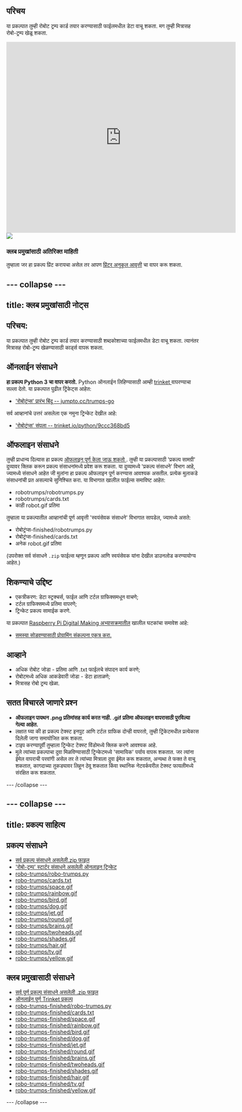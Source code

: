 ## परिचय

या प्रकल्पात तुम्ही रोबोट ट्रम्प कार्ड तयार करण्यासाठी फाईलमधील डेटा वाचू शकता. मग तुम्ही मित्रासह रोबो-ट्रम्प खेळू शकता.

<div class="trinket">
  <iframe src="https://trinket.io/embed/python/9ccc368bd5?outputOnly=true&start=result" width="600" height="500" frameborder="0" marginwidth="0" marginheight="0" allowfullscreen>
  </iframe>
  <img src="प्रतिमा/robotrumps-finished.png">
</div>

### क्लब प्रमुखांसाठी अतिरिक्त माहिती

तुम्हाला जर हा प्रकल्प प्रिंट करायचा असेल तर आपण [प्रिंटर अनुकूल आवृत्ती](https://projects.raspberrypi.org/en/projects/robo-trumps/print) चा वापर करू शकता.

## \--- collapse \---

## title: क्लब प्रमुखांसाठी नोट्स

## परिचय:

या प्रकल्पात तुम्ही रोबोट ट्रम्प कार्ड तयार करण्यासाठी शब्दकोशाच्या फाईलमधील डेटा वाचू शकता. त्यानंतर मित्रासह रोबो-ट्रम्प खेळण्यासाठी कार्ड्स वापरू शकता.

## ऑनलाईन संसाधने

**हा प्रकल्प Python 3 चा वापर करतो.** Python ऑनलाईन लिहिण्यासाठी आम्ही [ trinket ](https://trinket.io/)वापरण्याचा सल्ला देतो. या प्रकल्पात पुढील ट्रिंकेट्स आहेत:

* ['रोबोट्रंप्स' प्रारंभ बिंदू -- jumpto.cc/trumps-go](http://jumpto.cc/trumps-go)

सर्व आव्हानांचे उत्तरं असलेला एक नमुना ट्रिन्केट देखील आहे:

* ['रोबोट्रंप्स' संपला -- trinket.io/python/9ccc368bd5](https://trinket.io/python/9ccc368bd5)

## ऑफलाइन संसाधने

तुम्ही प्राधान्य दिल्यास हा प्रकल्प [ ऑफलाइन पूर्ण केला जाऊ शकतो ](https://www.codeclubprojects.org/en-GB/resources/python-working-offline/) . तुम्ही या प्रकल्पासाठी 'प्रकल्प सामग्री' दुव्यावर क्लिक करून प्रकल्प संसाधनांमध्ये प्रवेश करू शकता. या दुव्यामध्ये 'प्रकल्प संसाधने' विभाग आहे, ज्यामध्ये संसाधने आहेत जी मुलांना हा प्रकल्प ऑफलाइन पूर्ण करण्यास आवश्यक असतील. प्रत्येक मुलाकडे संसाधनांची प्रत असल्याचे सुनिश्चित करा. या विभागात खालील फाईल्स समाविष्ट आहेत:

* robotrumps/robotrumps.py
* robotrumps/cards.txt
* काही robot.gif प्रतिमा

तुम्हाला या प्रकल्पातील आव्हानांची पूर्ण आवृत्ती 'स्वयंसेवक संसाधने' विभागात सापडेल, ज्यामध्ये असते:

* रोबोट्रंप्स-finished/robotrumps.py
* रोबोट्रंप्स-finished/cards.txt
* अनेक robot.gif प्रतिमा

(उपरोक्त सर्व संसाधने `.zip` फाईल्स म्हणून प्रकल्प आणि स्वयंसेवक यांना देखील डाउनलोड करण्यायोग्य आहेत.)

## शिकण्याचे उद्दिष्ट

* एकत्रीकरण: डेटा स्ट्रक्चर्स, फाईल आणि टर्टल ग्राफिक्समधून वाचणे;
* टर्टल ग्राफिक्समध्ये प्रतिमा वापरणे;
* ट्रिन्केट प्रकल्प सामाईक करणे.

या प्रकल्पात [Raspberry Pi Digital Making अभ्यासक्रमातील](http://rpf.io/curriculum) खालील घटकांचा समावेश आहे:

* [समस्या सोडवण्यासाठी प्रोग्रामिंग संकल्पना एकत्र करा.](https://www.raspberrypi.org/curriculum/programming/builder)

## आव्हाने

* अधिक रोबोट जोडा - प्रतिमा आणि .txt फाईलचे संपादन कार्य करणे;
* रोबोटमध्ये अधिक आकडेवारी जोडा - डेटा हाताळणे;
* मित्रासह रोबो ट्रम्प खेळा.

## सतत विचारले जाणारे प्रश्न

* **ऑफलाइन पायथन .png प्रतिमांसह कार्य करत नाही. .gif प्रतिमा ऑफलाइन वापरासाठी पुरविल्या गेल्या आहेत.**
* लक्षात घ्या की हा प्रकल्प टेक्स्ट इनपुट आणि टर्टल ग्राफिक दोन्ही वापरतो, तुम्ही ट्रिंकेटमधील प्रत्येकास दिलेली जागा समायोजित करू शकता.
* टाइप करण्यापूर्वी तुम्हाला ट्रिन्केट टेक्स्ट विंडोमध्ये क्लिक करणे आवश्यक आहे.
* मुले त्यांच्या प्रकल्पाचा दुवा मिळविण्यासाठी ट्रिन्केटमध्ये 'सामायिक' पर्याय वापरू शकतात. जर त्यांना ईमेल वापराची परवांगी असेल तर ते त्यांच्या मित्राला दुवा ईमेल करू शकतात, अन्यथा ते फक्त ते वाचू शकतात, कागदाच्या तुकड्यावर लिहून ठेवू शकतात किंवा स्थानिक नेटवर्कवरील टेक्स्ट फायलीमध्ये संरक्षित करू शकतात.

\--- /collapse \---

## \--- collapse \---

## title: प्रकल्प साहित्य

## प्रकल्प संसाधने

* [सर्व प्रकल्प संसाधने असलेली.zip फाइल](resources/robo-trumps-project-resources.zip)
* ['रोबो-ट्रम्प' स्टार्टर संसाधने असलेली ऑनलाइन ट्रिन्केट](http://jumpto.cc/trumps-go)
* [robo-trumps/robo-trumps.py](resources/robo-trumps-robo-trumps.py)
* [robo-trumps/cards.txt](resources/robo-trumps-cards.txt)
* [robo-trumps/space.gif](resources/robo-trumps-space.gif)
* [robo-trumps/rainbow.gif](resources/robo-trumps-rainbow.gif)
* [robo-trumps/bird.gif](resources/robo-trumps-bird.gif)
* [robo-trumps/dog.gif](resources/robo-trumps-dog.gif)
* [robo-trumps/jet.gif](resources/robo-trumps-jet.gif)
* [robo-trumps/round.gif](resources/robo-trumps-round.gif)
* [robo-trumps/brains.gif](resources/robo-trumps-brains.gif)
* [robo-trumps/twoheads.gif](resources/robo-trumps-twoheads.gif)
* [robo-trumps/shades.gif](resources/robo-trumps-shades.gif)
* [robo-trumps/hair.gif](resources/robo-trumps-hair.gif)
* [robo-trumps/tv.gif](resources/robo-trumps-tv.gif)
* [robo-trumps/yellow.gif](resources/robo-trumps-yellow.gif)

## क्लब प्रमुखासाठी संसाधने

* [सर्व पूर्ण प्रकल्प संसाधने असलेली .zip फाइल](resources/robotrumps-volunteer-resources.zip)
* [ऑनलाईन पूर्ण Trinket प्रकल्प](https://trinket.io/python/9ccc368bd5)
* [robo-trumps-finished/robo-trumps.py](resources/robo-trumps-finished-robo-trumps.py)
* [robo-trumps-finished/cards.txt](resources/robo-trumps-finished-cards.txt)
* [robo-trumps-finished/space.gif](resources/robo-trumps-finished-space.gif)
* [robo-trumps-finished/rainbow.gif](resources/robo-trumps-finished-rainbow.gif)
* [robo-trumps-finished/bird.gif](resources/robo-trumps-finished-bird.gif)
* [robo-trumps-finished/dog.gif](resources/robo-trumps-finished-dog.gif)
* [robo-trumps-finished/jet.gif](resources/robo-trumps-finished-jet.gif)
* [robo-trumps-finished/round.gif](resources/robo-trumps-finished-round.gif)
* [robo-trumps-finished/brains.gif](resources/robo-trumps-finished-brains.gif)
* [robo-trumps-finished/twoheads.gif](resources/robo-trumps-finished-twoheads.gif)
* [robo-trumps-finished/shades.gif](resources/robo-trumps-finished-shades.gif)
* [robo-trumps-finished/hair.gif](resources/robo-trumps-finished-hair.gif)
* [robo-trumps-finished/tv.gif](resources/robo-trumps-finished-tv.gif)
* [robo-trumps-finished/yellow.gif](resources/robo-trumps-finished-yellow.gif)

\--- /collapse \---